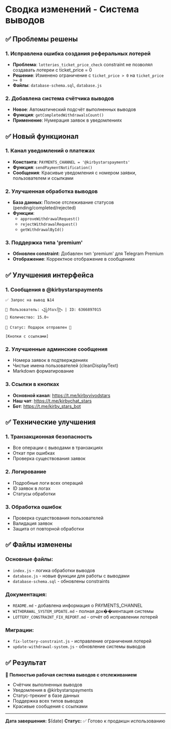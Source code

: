 # Сводка изменений - Система выводов

## ✅ Проблемы решены

### 1. Исправлена ошибка создания реферальных лотерей
- **Проблема**: `lotteries_ticket_price_check` constraint не позволял создавать лотереи с ticket_price = 0
- **Решение**: Изменено ограничение с `ticket_price > 0` на `ticket_price >= 0`
- **Файлы**: `database-schema.sql`, `database.js`

### 2. Добавлена система счётчика выводов
- **Новое**: Автоматический подсчёт выполненных выводов
- **Функция**: `getCompletedWithdrawalsCount()`
- **Применение**: Нумерация заявок в уведомлениях

## ✅ Новый функционал

### 1. Канал уведомлений о платежах
- **Константа**: `PAYMENTS_CHANNEL = '@kirbystarspayments'`
- **Функция**: `sendPaymentNotification()`
- **Сообщения**: Красивые уведомления с номером заявки, пользователем и ссылками

### 2. Улучшенная обработка выводов
- **База данных**: Полное отслеживание статусов (pending/completed/rejected)
- **Функции**: 
  - `approveWithdrawalRequest()`
  - `rejectWithdrawalRequest()`
  - `getWithdrawalById()`

### 3. Поддержка типа 'premium'
- **Обновлен constraint**: Добавлен тип 'premium' для Telegram Premium
- **Отображение**: Корректное отображение в сообщениях

## ✅ Улучшения интерфейса

### 1. Сообщения в @kirbystarspayments
```
✅ Запрос на вывод №14

👤 Пользователь: ꧁𝕄𝕒𝕩꧂ | ID: 6366897015
💫 Количество: 15.0⭐️

🔄 Статус: Подарок отправлен 🎁

[Кнопки с ссылками]
```

### 2. Улучшенные админские сообщения
- Номера заявок в подтверждениях
- Чистые имена пользователей (cleanDisplayText)
- Markdown форматирование

### 3. Ссылки в кнопках
- **Основной канал**: https://t.me/kirbyvivodstars
- **Наш чат**: https://t.me/kirbychat_stars
- **Бот**: https://t.me/kirby_stars_bot

## ✅ Технические улучшения

### 1. Транзакционная безопасность
- Все операции с выводами в транзакциях
- Откат при ошибках
- Проверка существования заявок

### 2. Логирование
- Подробные логи всех операций
- ID заявок в логах
- Статусы обработки

### 3. Обработка ошибок
- Проверка существования пользователей
- Валидация заявок
- Защита от повторной обработки

## ✅ Файлы изменены

### Основные файлы:
- `index.js` - логика обработки выводов
- `database.js` - новые функции для работы с выводами
- `database-schema.sql` - обновлены constraints

### Документация:
- `README.md` - добавлена информация о PAYMENTS_CHANNEL
- `WITHDRAWAL_SYSTEM_UPDATE.md` - полная док��ментация системы
- `LOTTERY_CONSTRAINT_FIX_REPORT.md` - отчёт об исправлении лотерей

### Миграции:
- `fix-lottery-constraint.js` - исправление ограничения лотерей
- `update-withdrawal-system.js` - обновление системы выводов

## ✅ Результат

🎯 **Полностью рабочая система выводов с отслеживанием**
- Счётчик выполненных выводов
- Уведомления в @kirbystarspayments
- Статус-трекинг в базе данных
- Поддержка всех типов выводов
- Красивые сообщения с ссылками

---

**Дата завершения:** $(date)
**Статус:** ✅ Готово к продакшн использованию
